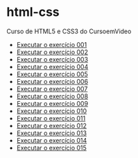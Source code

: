 # html-css
 Curso de HTML5 e CSS3 do CursoemVideo

 <ul>
    <li><a href="https://mariaeduardapj.github.io/html-css/modulo1/exercícios/ex001/index.html">Executar o exercício 001</a></li>
    <li><a href="https://mariaeduardapj.github.io/html-css/modulo1/exercícios/ex002/index.html">Executar o exercício 002</a></li>
    <li><a href="https://mariaeduardapj.github.io/html-css/modulo1/exercícios/ex003/index.html">Executar o exercício 003</a></li>
    <li><a href="https://mariaeduardapj.github.io/html-css/modulo1/exercícios/ex004/index.html">Executar o exercício 004</a></li>
    <li><a href="https://mariaeduardapj.github.io/html-css/modulo1/exercícios/ex005/index.html">Executar o exercício 005</a></li>
    <li><a href="https://mariaeduardapj.github.io/html-css/modulo1/exercícios/ex006/index.html">Executar o exercício 006</a></li>
    <li><a href="https://mariaeduardapj.github.io/html-css/modulo1/exercícios/ex007/index.html">Executar o exercício 007</a></li>
    <li><a href="https://mariaeduardapj.github.io/html-css/modulo1/exercícios/ex008/index.html">Executar o exercício 008</a></li>
    <li><a href="https://mariaeduardapj.github.io/html-css/modulo1/exercícios/ex009/index.html">Executar o exercício 009</a></li>
    <li><a href="https://mariaeduardapj.github.io/html-css/modulo1/exercícios/ex010/index.html">Executar o exercício 010</a></li>
    <li><a href="https://mariaeduardapj.github.io/html-css/modulo1/exercícios/ex011/index.html">Executar o exercício 011</a></li>
    <li><a href="https://mariaeduardapj.github.io/html-css/modulo1/exercícios/ex001/index.html">Executar o exercício 012</a></li>
    <li><a href="https://mariaeduardapj.github.io/html-css/modulo1/exercícios/ex001/index.html">Executar o exercício 013</a></li>
    <li><a href="https://mariaeduardapj.github.io/html-css/modulo1/exercícios/ex001/index.html">Executar o exercício 014</a></li>
    <li><a href="https://mariaeduardapj.github.io/html-css/modulo1/exercícios/ex001/index.html">Executar o exercício 015</a></li>
 </ul>
